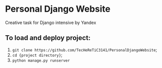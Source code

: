 # Personal Django Website

Creative task for Django intensive by Yandex

## To load and deploy project:

1. ```git clone https://github.com/TecHeReTiC3141/PersonalDjangoWebsite```;
2. ```cd {project directory}```;
3. ```python manage.py runserver```
